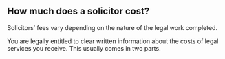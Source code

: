 ##  How much does a solicitor cost?

Solicitors’ fees vary depending on the nature of the legal work completed.

You are legally entitled to clear written information about the costs of legal
services you receive. This usually comes in two parts.
